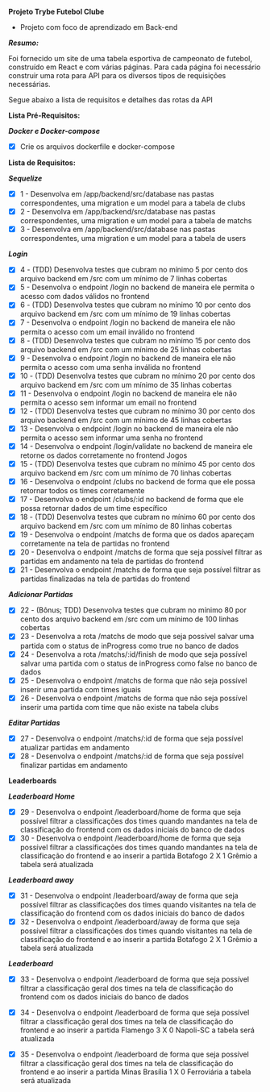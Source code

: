 **Projeto Trybe Futebol Clube**

- Projeto com foco de aprendizado em Back-end

**_Resumo:_** 

Foi fornecido um site de uma tabela esportiva de campeonato de futebol, construído em React e com várias páginas. Para cada página foi necessário construir uma rota para API para os diversos tipos de requisições necessárias.

Segue abaixo a lista de requisitos e detalhes das rotas da API

**Lista Pré-Requisitos:**

_**Docker e Docker-compose**_

- [x]  Crie os arquivos dockerfile e docker-compose

**Lista de Requisitos:**

_**Sequelize**_

- [x] 1 - Desenvolva em /app/backend/src/database nas pastas correspondentes, uma migration e um model para a tabela de clubs
- [x] 2 - Desenvolva em /app/backend/src/database nas pastas correspondentes, uma migration e um model para a tabela de matchs
- [x] 3 - Desenvolva em /app/backend/src/database nas pastas correspondentes, uma migration e um model para a tabela de users

_**Login**_

- [x] 4 - (TDD) Desenvolva testes que cubram no mínimo 5 por cento dos arquivo backend em /src com um mínimo de 7 linhas cobertas
- [x] 5 - Desenvolva o endpoint /login no backend de maneira ele permita o acesso com dados válidos no frontend
- [x] 6 - (TDD) Desenvolva testes que cubram no mínimo 10 por cento dos arquivo backend em /src com um mínimo de 19 linhas cobertas
- [x] 7 - Desenvolva o endpoint /login no backend de maneira ele não permita o acesso com um email inválido no frontend
- [x] 8 - (TDD) Desenvolva testes que cubram no mínimo 15 por cento dos arquivo backend em /src com um mínimo de 25 linhas cobertas
- [x] 9 - Desenvolva o endpoint /login no backend de maneira ele não permita o acesso com uma senha inválida no frontend
- [x] 10 - (TDD) Desenvolva testes que cubram no mínimo 20 por cento dos arquivo backend em /src com um mínimo de 35 linhas cobertas
- [x] 11 - Desenvolva o endpoint /login no backend de maneira ele não permita o acesso sem informar um email no frontend
- [x] 12 - (TDD) Desenvolva testes que cubram no mínimo 30 por cento dos arquivo backend em /src com um mínimo de 45 linhas cobertas
- [x] 13 - Desenvolva o endpoint /login no backend de maneira ele não permita o acesso sem informar uma senha no frontend
- [x] 14 - Desenvolva o endpoint /login/validate no backend de maneira ele retorne os dados corretamente no frontend
Jogos
- [x] 15 - (TDD) Desenvolva testes que cubram no mínimo 45 por cento dos arquivo backend em /src com um mínimo de 70 linhas cobertas
- [x] 16 - Desenvolva o endpoint /clubs no backend de forma que ele possa retornar todos os times corretamente
- [x] 17 - Desenvolva o endpoint /clubs/:id no backend de forma que ele possa retornar dados de um time específico
- [x] 18 - (TDD) Desenvolva testes que cubram no mínimo 60 por cento dos arquivo backend em /src com um mínimo de 80 linhas cobertas
- [x] 19 - Desenvolva o endpoint /matchs de forma que os dados apareçam corretamente na tela de partidas no frontend
- [x] 20 - Desenvolva o endpoint /matchs de forma que seja possível filtrar as partidas em andamento na tela de partidas do frontend
- [x] 21 - Desenvolva o endpoint /matchs de forma que seja possível filtrar as partidas finalizadas na tela de partidas do frontend

**_Adicionar Partidas_**

- [x] 22 - (Bônus; TDD) Desenvolva testes que cubram no mínimo 80 por cento dos arquivo backend em /src com um mínimo de 100 linhas cobertas
- [x] 23 - Desenvolva a rota /matchs de modo que seja possível salvar uma partida com o status de inProgress como true no banco de dados
- [x] 24 - Desenvolva a rota /matchs/:id/finish de modo que seja possível salvar uma partida com o status de inProgress como false no banco de dados
- [x] 25 - Desenvolva o endpoint /matchs de forma que não seja possível inserir uma partida com times iguais
- [x] 26 - Desenvolva o endpoint /matchs de forma que não seja possível inserir uma partida com time que não existe na tabela clubs

**_Editar Partidas_**

- [x] 27 - Desenvolva o endpoint /matchs/:id de forma que seja possível atualizar partidas em andamento
- [x] 28 - Desenvolva o endpoint /matchs/:id de forma que seja possível finalizar partidas em andamento

**Leaderboards**

**_Leaderboard Home_**

- [x] 29 - Desenvolva o endpoint /leaderboard/home de forma que seja possível filtrar a classificações dos times quando mandantes na tela de classificação do frontend com os dados iniciais do banco de dados
- [x] 30 - Desenvolva o endpoint /leaderboard/home de forma que seja possível filtrar a classificações dos times quando mandantes na tela de classificação do frontend e ao inserir a partida Botafogo 2 X 1 Grêmio a tabela será atualizada

**_Leaderboard away_**

- [x] 31 - Desenvolva o endpoint /leaderboard/away de forma que seja possível filtrar as classificações dos times quando visitantes na tela de classificação do frontend com os dados iniciais do banco de dados
- [x] 32 - Desenvolva o endpoint /leaderboard/away de forma que seja possível filtrar a classificações dos times quando visitantes na tela de classificação do frontend e ao inserir a partida Botafogo 2 X 1 Grêmio a tabela será atualizada

**_Leaderboard_**

- [x] 33 - Desenvolva o endpoint /leaderboard de forma que seja possível filtrar a classificação geral dos times na tela de classificação do frontend com os dados iniciais do banco de dados

- [x] 34 - Desenvolva o endpoint /leaderboard de forma que seja possível filtrar a classificação geral dos times na tela de classificação do frontend e ao inserir a partida Flamengo 3 X 0 Napoli-SC a tabela será atualizada

- [x] 35 - Desenvolva o endpoint /leaderboard de forma que seja possível filtrar a classificação geral dos times na tela de classificação do frontend e ao inserir a partida Minas Brasília 1 X 0 Ferroviária a tabela será atualizada
